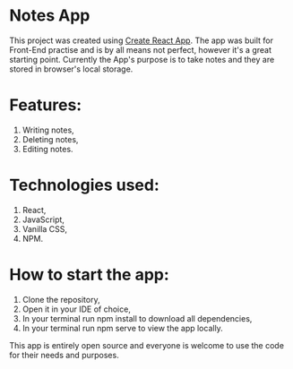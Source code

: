# Notes App

This project was created using [Create React App](https://github.com/facebook/create-react-app). The app was built for Front-End practise and is by all means not perfect, however it's a great starting point. 
Currently the App's purpose is to take notes and they are stored in browser's local storage. 

# Features:

1. Writing notes,
2. Deleting notes,
3. Editing notes.

# Technologies used:

1. React,
2. JavaScript,
3. Vanilla CSS,
4. NPM.

# How to start the app:

1. Clone the repository,
2. Open it in your IDE of choice,
3. In your terminal run npm install to download all dependencies,
4. In your terminal run npm serve to view the app locally.

This app is entirely open source and everyone is welcome to use the code for their needs and purposes.


